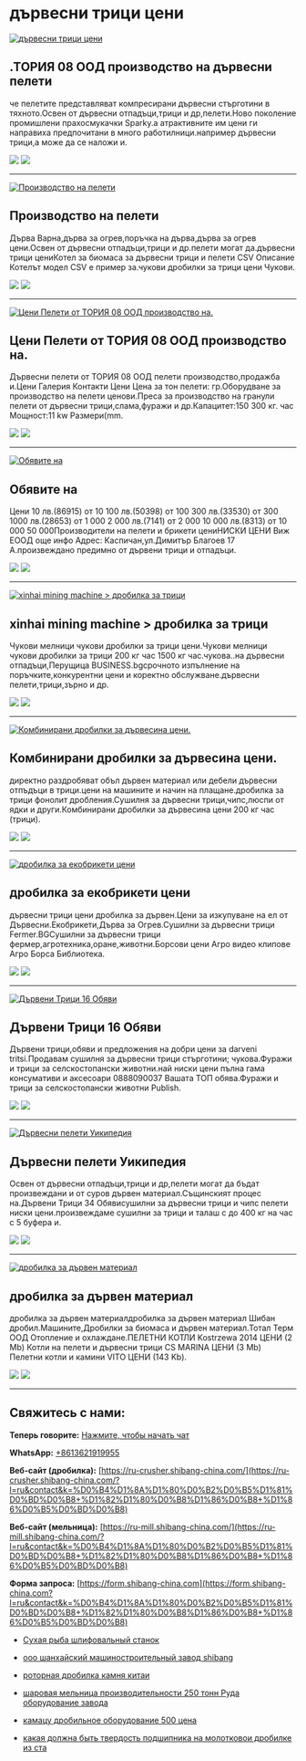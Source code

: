 # дървесни трици цени

<a href="https://swt.shibang-china.com/?l=ru&img&k=%D0%B4%D1%8A%D1%80%D0%B2%D0%B5%D1%81%D0%BD%D0%B8+%D1%82%D1%80%D0%B8%D1%86%D0%B8+%D1%86%D0%B5%D0%BD%D0%B8" target="_blank">![дървесни трици цени](http://static.shibang-china.com/all-800x300/506.jpg)</a>

## .ТОРИЯ 08 ООД производство на дървесни пелети
че пелетите представляват компресирани дървесни стърготини в тяхното.Освен от дървесни отпадъци,трици и др,пелети.Ново поколение промишлени прахосмукачки Sparky.а атрактивните им цени ги направиха предпочитани в много работилници.например дървесни трици,а може да се наложи и.


<a href="https://whatsapp.shibangsoft.com/WhatsApp.php" target="_blank" title="WhatsApp">![](http://static.shibang-china.com/icon/whatsapp.png)</a> <a href="https://swt.shibang-china.com/?l=ru&icon&k=%D0%B4%D1%8A%D1%80%D0%B2%D0%B5%D1%81%D0%BD%D0%B8+%D1%82%D1%80%D0%B8%D1%86%D0%B8+%D1%86%D0%B5%D0%BD%D0%B8" target="_blank">![](http://static.shibang-china.com/icon/chat-ru.png)</a>

---

<a href="https://swt.shibang-china.com/?l=ru&img&k=%D0%B4%D1%8A%D1%80%D0%B2%D0%B5%D1%81%D0%BD%D0%B8+%D1%82%D1%80%D0%B8%D1%86%D0%B8+%D1%86%D0%B5%D0%BD%D0%B8" target="_blank">![Производство на пелети](http://static.shibang-china.com/all-800x300/683.jpg)</a>

## Производство на пелети
Дърва Варна,дърва за огрев,поръчка на дърва,дърва за огрев цени.Освен от дървесни отпадъци,трици и др.пелети могат да.дървесни трици цениКотел за биомаса за дървесни трици и пелети CSV Описание Котелът модел CSV е пример за.чукови дробилки за трици цени Чукови.


<a href="https://whatsapp.shibangsoft.com/WhatsApp.php" target="_blank" title="WhatsApp">![](http://static.shibang-china.com/icon/whatsapp.png)</a> <a href="https://swt.shibang-china.com/?l=ru&icon&k=%D0%B4%D1%8A%D1%80%D0%B2%D0%B5%D1%81%D0%BD%D0%B8+%D1%82%D1%80%D0%B8%D1%86%D0%B8+%D1%86%D0%B5%D0%BD%D0%B8" target="_blank">![](http://static.shibang-china.com/icon/chat-ru.png)</a>

---

<a href="https://swt.shibang-china.com/?l=ru&img&k=%D0%B4%D1%8A%D1%80%D0%B2%D0%B5%D1%81%D0%BD%D0%B8+%D1%82%D1%80%D0%B8%D1%86%D0%B8+%D1%86%D0%B5%D0%BD%D0%B8" target="_blank">![Цени Пелети от ТОРИЯ 08 ООД производство на.](http://static.shibang-china.com/all-800x300/395.jpg)</a>

## Цени Пелети от ТОРИЯ 08 ООД производство на.
Дървесни пелети от ТОРИЯ 08 ООД пелети производство,продажба и.Цени Галерия Контакти Цени Цена за тон пелети: гр.Оборудване за производство на пелети ценови.Преса за производство на гранули пелети от дървесни трици,слама,фуражи и др.Капацитет:150 300 кг. час Мощност:11 kw Размери(mm.


<a href="https://whatsapp.shibangsoft.com/WhatsApp.php" target="_blank" title="WhatsApp">![](http://static.shibang-china.com/icon/whatsapp.png)</a> <a href="https://swt.shibang-china.com/?l=ru&icon&k=%D0%B4%D1%8A%D1%80%D0%B2%D0%B5%D1%81%D0%BD%D0%B8+%D1%82%D1%80%D0%B8%D1%86%D0%B8+%D1%86%D0%B5%D0%BD%D0%B8" target="_blank">![](http://static.shibang-china.com/icon/chat-ru.png)</a>

---

<a href="https://swt.shibang-china.com/?l=ru&img&k=%D0%B4%D1%8A%D1%80%D0%B2%D0%B5%D1%81%D0%BD%D0%B8+%D1%82%D1%80%D0%B8%D1%86%D0%B8+%D1%86%D0%B5%D0%BD%D0%B8" target="_blank">![Обявите на](http://static.shibang-china.com/all-800x300/1309.jpg)</a>

## Обявите на
Цени 10 лв.(86915) от 10 100 лв.(50398) от 100 300 лв.(33530) от 300 1000 лв.(28653) от 1 000 2 000 лв.(7141) от 2 000 10 000 лв.(8313) от 10 000 50 000Производители на пелети и брикети цениНИСКИ ЦЕНИ Виж ЕООД още инфо Адрес: Каспичан,ул.Димитър Благоев 17 А.произвеждано предимно от дървени трици и отпадъци.


<a href="https://whatsapp.shibangsoft.com/WhatsApp.php" target="_blank" title="WhatsApp">![](http://static.shibang-china.com/icon/whatsapp.png)</a> <a href="https://swt.shibang-china.com/?l=ru&icon&k=%D0%B4%D1%8A%D1%80%D0%B2%D0%B5%D1%81%D0%BD%D0%B8+%D1%82%D1%80%D0%B8%D1%86%D0%B8+%D1%86%D0%B5%D0%BD%D0%B8" target="_blank">![](http://static.shibang-china.com/icon/chat-ru.png)</a>

---

<a href="https://swt.shibang-china.com/?l=ru&img&k=%D0%B4%D1%8A%D1%80%D0%B2%D0%B5%D1%81%D0%BD%D0%B8+%D1%82%D1%80%D0%B8%D1%86%D0%B8+%D1%86%D0%B5%D0%BD%D0%B8" target="_blank">![xinhai mining machine > дробилка за трици](http://static.shibang-china.com/all-800x300/722.jpg)</a>

## xinhai mining machine > дробилка за трици
Чукови мелници чукови дробилки за трици цени.Чукови мелници чукови дробилки за трици 200 кг час 1500 кг час.чукова..на дървесни отпадъци,Перущица BUSINESS.bgсрочното изпълнение на поръчките,конкурентни цени и коректно обслужване.дървесни пелети,трици,зърно и др.


<a href="https://whatsapp.shibangsoft.com/WhatsApp.php" target="_blank" title="WhatsApp">![](http://static.shibang-china.com/icon/whatsapp.png)</a> <a href="https://swt.shibang-china.com/?l=ru&icon&k=%D0%B4%D1%8A%D1%80%D0%B2%D0%B5%D1%81%D0%BD%D0%B8+%D1%82%D1%80%D0%B8%D1%86%D0%B8+%D1%86%D0%B5%D0%BD%D0%B8" target="_blank">![](http://static.shibang-china.com/icon/chat-ru.png)</a>

---

<a href="https://swt.shibang-china.com/?l=ru&img&k=%D0%B4%D1%8A%D1%80%D0%B2%D0%B5%D1%81%D0%BD%D0%B8+%D1%82%D1%80%D0%B8%D1%86%D0%B8+%D1%86%D0%B5%D0%BD%D0%B8" target="_blank">![Комбинирани дробилки за дървесина цени.](http://static.shibang-china.com/all-800x300/731.jpg)</a>

## Комбинирани дробилки за дървесина цени.
директно раздробяват объл дървен материал или дебели дървесни отпъдъци в трици.цени на машините и начин на плащане.дробилка за трици фонолит дробления.Сушилня за дървесни трици,чипс,люспи от ядки и други.Комбинирани дробилки за дървесина цени 200 кг час (трици).


<a href="https://whatsapp.shibangsoft.com/WhatsApp.php" target="_blank" title="WhatsApp">![](http://static.shibang-china.com/icon/whatsapp.png)</a> <a href="https://swt.shibang-china.com/?l=ru&icon&k=%D0%B4%D1%8A%D1%80%D0%B2%D0%B5%D1%81%D0%BD%D0%B8+%D1%82%D1%80%D0%B8%D1%86%D0%B8+%D1%86%D0%B5%D0%BD%D0%B8" target="_blank">![](http://static.shibang-china.com/icon/chat-ru.png)</a>

---

<a href="https://swt.shibang-china.com/?l=ru&img&k=%D0%B4%D1%8A%D1%80%D0%B2%D0%B5%D1%81%D0%BD%D0%B8+%D1%82%D1%80%D0%B8%D1%86%D0%B8+%D1%86%D0%B5%D0%BD%D0%B8" target="_blank">![дробилка за екобрикети цени](http://static.shibang-china.com/all-800x300/1350.jpg)</a>

## дробилка за екобрикети цени
дървесни трици цени дробилка за дървен.Цени за изкупуване на ел от Дървесни.Екобрикети,Дърва за Огрев.Сушилни за дървесни трици Fermer.BGСушилни за дървесни трици фермер,агротехника,оране,животни.Борсови цени Агро видео клипове Агро Борса Библиотека.


<a href="https://whatsapp.shibangsoft.com/WhatsApp.php" target="_blank" title="WhatsApp">![](http://static.shibang-china.com/icon/whatsapp.png)</a> <a href="https://swt.shibang-china.com/?l=ru&icon&k=%D0%B4%D1%8A%D1%80%D0%B2%D0%B5%D1%81%D0%BD%D0%B8+%D1%82%D1%80%D0%B8%D1%86%D0%B8+%D1%86%D0%B5%D0%BD%D0%B8" target="_blank">![](http://static.shibang-china.com/icon/chat-ru.png)</a>

---

<a href="https://swt.shibang-china.com/?l=ru&img&k=%D0%B4%D1%8A%D1%80%D0%B2%D0%B5%D1%81%D0%BD%D0%B8+%D1%82%D1%80%D0%B8%D1%86%D0%B8+%D1%86%D0%B5%D0%BD%D0%B8" target="_blank">![Дървени Трици 16 Обяви](http://static.shibang-china.com/all-800x300/1074.jpg)</a>

## Дървени Трици 16 Обяви
Дървени трици,обяви и предложения на добри цени за darveni tritsi.Продавам сушилня за дървесни трици стърготини; чукова.Фуражи и трици за селскостопански животни.най ниски цени пълна гама консумативи и аксесоари 0888090037 Вашата ТОП обява.Фуражи и трици за селскостопански животни Publish.


<a href="https://whatsapp.shibangsoft.com/WhatsApp.php" target="_blank" title="WhatsApp">![](http://static.shibang-china.com/icon/whatsapp.png)</a> <a href="https://swt.shibang-china.com/?l=ru&icon&k=%D0%B4%D1%8A%D1%80%D0%B2%D0%B5%D1%81%D0%BD%D0%B8+%D1%82%D1%80%D0%B8%D1%86%D0%B8+%D1%86%D0%B5%D0%BD%D0%B8" target="_blank">![](http://static.shibang-china.com/icon/chat-ru.png)</a>

---

<a href="https://swt.shibang-china.com/?l=ru&img&k=%D0%B4%D1%8A%D1%80%D0%B2%D0%B5%D1%81%D0%BD%D0%B8+%D1%82%D1%80%D0%B8%D1%86%D0%B8+%D1%86%D0%B5%D0%BD%D0%B8" target="_blank">![Дървесни пелети Уикипедия](http://static.shibang-china.com/all-800x300/1328.jpg)</a>

## Дървесни пелети Уикипедия
Освен от дървесни отпадъци,трици и др,пелети могат да бъдат произвеждани и от суров дървен материал.Същинският процес на.Дървени Трици 34 Обявисушилни за дървесни трици и чипс пелети ниски цени.произвеждаме сушилни за трици и талаш с до 400 кг на час с 5 буфера и.


<a href="https://whatsapp.shibangsoft.com/WhatsApp.php" target="_blank" title="WhatsApp">![](http://static.shibang-china.com/icon/whatsapp.png)</a> <a href="https://swt.shibang-china.com/?l=ru&icon&k=%D0%B4%D1%8A%D1%80%D0%B2%D0%B5%D1%81%D0%BD%D0%B8+%D1%82%D1%80%D0%B8%D1%86%D0%B8+%D1%86%D0%B5%D0%BD%D0%B8" target="_blank">![](http://static.shibang-china.com/icon/chat-ru.png)</a>

---

<a href="https://swt.shibang-china.com/?l=ru&img&k=%D0%B4%D1%8A%D1%80%D0%B2%D0%B5%D1%81%D0%BD%D0%B8+%D1%82%D1%80%D0%B8%D1%86%D0%B8+%D1%86%D0%B5%D0%BD%D0%B8" target="_blank">![дробилка за дървен материал](http://static.shibang-china.com/all-800x300/448.jpg)</a>

## дробилка за дървен материал
дробилка за дървен материалдробилка за дървен материал Шибан дробил.Машините,Дробилки за биомаса и дървен материал.Тотал Терм ООД Отопление и охлаждане.ПЕЛЕТНИ КОТЛИ Kostrzewa 2014 ЦЕНИ (2 Mb) Котли на пелети и дървесни трици CS MARINA ЦЕНИ (3 Mb) Пелетни котли и камини VITO ЦЕНИ (143 Kb).


<a href="https://whatsapp.shibangsoft.com/WhatsApp.php" target="_blank" title="WhatsApp">![](http://static.shibang-china.com/icon/whatsapp.png)</a> <a href="https://swt.shibang-china.com/?l=ru&icon&k=%D0%B4%D1%8A%D1%80%D0%B2%D0%B5%D1%81%D0%BD%D0%B8+%D1%82%D1%80%D0%B8%D1%86%D0%B8+%D1%86%D0%B5%D0%BD%D0%B8" target="_blank">![](http://static.shibang-china.com/icon/chat-ru.png)</a>

---
## Свяжитесь с нами:

**Теперь говорите:** [Нажмите, чтобы начать чат](https://swt.shibang-china.com?l=ru&contact&k=%D0%B4%D1%8A%D1%80%D0%B2%D0%B5%D1%81%D0%BD%D0%B8+%D1%82%D1%80%D0%B8%D1%86%D0%B8+%D1%86%D0%B5%D0%BD%D0%B8)

**WhatsApp:**  [+8613621919955](https://whatsapp.shibangsoft.com/WhatsApp.php)

**Веб-сайт (дробилка):** [https://ru-crusher.shibang-china.com/](https://ru-crusher.shibang-china.com/?l=ru&contact&k=%D0%B4%D1%8A%D1%80%D0%B2%D0%B5%D1%81%D0%BD%D0%B8+%D1%82%D1%80%D0%B8%D1%86%D0%B8+%D1%86%D0%B5%D0%BD%D0%B8)

**Веб-сайт (мельница):** [https://ru-mill.shibang-china.com/](https://ru-mill.shibang-china.com/?l=ru&contact&k=%D0%B4%D1%8A%D1%80%D0%B2%D0%B5%D1%81%D0%BD%D0%B8+%D1%82%D1%80%D0%B8%D1%86%D0%B8+%D1%86%D0%B5%D0%BD%D0%B8)

**Форма запроса:** [https://form.shibang-china.com](https://form.shibang-china.com?l=ru&contact&k=%D0%B4%D1%8A%D1%80%D0%B2%D0%B5%D1%81%D0%BD%D0%B8+%D1%82%D1%80%D0%B8%D1%86%D0%B8+%D1%86%D0%B5%D0%BD%D0%B8)

* [Сухая рыба шлифовальный станок](../102/%D0%A1%D1%83%D1%85%D0%B0%D1%8F%20%D1%80%D1%8B%D0%B1%D0%B0%20%D1%88%D0%BB%D0%B8%D1%84%D0%BE%D0%B2%D0%B0%D0%BB%D1%8C%D0%BD%D1%8B%D0%B9%20%D1%81%D1%82%D0%B0%D0%BD%D0%BE%D0%BA.md)

* [ооо шанхайский машиностроительный завод shibang](../91/%D0%BE%D0%BE%D0%BE%20%D1%88%D0%B0%D0%BD%D1%85%D0%B0%D0%B9%D1%81%D0%BA%D0%B8%D0%B9%20%D0%BC%D0%B0%D1%88%D0%B8%D0%BD%D0%BE%D1%81%D1%82%D1%80%D0%BE%D0%B8%D1%82%D0%B5%D0%BB%D1%8C%D0%BD%D1%8B%D0%B9%20%D0%B7%D0%B0%D0%B2%D0%BE%D0%B4%20shibang.md)

* [роторная дробилка камня китаи](../93/%D1%80%D0%BE%D1%82%D0%BE%D1%80%D0%BD%D0%B0%D1%8F%20%D0%B4%D1%80%D0%BE%D0%B1%D0%B8%D0%BB%D0%BA%D0%B0%20%D0%BA%D0%B0%D0%BC%D0%BD%D1%8F%20%D0%BA%D0%B8%D1%82%D0%B0%D0%B8.md)

* [шаровая мельница производительности 250 тонн Руда оборудование завода](../97/%D1%88%D0%B0%D1%80%D0%BE%D0%B2%D0%B0%D1%8F%20%D0%BC%D0%B5%D0%BB%D1%8C%D0%BD%D0%B8%D1%86%D0%B0%20%D0%BF%D1%80%D0%BE%D0%B8%D0%B7%D0%B2%D0%BE%D0%B4%D0%B8%D1%82%D0%B5%D0%BB%D1%8C%D0%BD%D0%BE%D1%81%D1%82%D0%B8%20250%20%D1%82%D0%BE%D0%BD%D0%BD%20%D0%A0%D1%83%D0%B4%D0%B0%20%D0%BE%D0%B1%D0%BE%D1%80%D1%83%D0%B4%D0%BE%D0%B2%D0%B0%D0%BD%D0%B8%D0%B5%20%D0%B7%D0%B0%D0%B2%D0%BE%D0%B4%D0%B0.md)

* [камацу дробильное оборудование 500 цена](../93/%D0%BA%D0%B0%D0%BC%D0%B0%D1%86%D1%83%20%D0%B4%D1%80%D0%BE%D0%B1%D0%B8%D0%BB%D1%8C%D0%BD%D0%BE%D0%B5%20%D0%BE%D0%B1%D0%BE%D1%80%D1%83%D0%B4%D0%BE%D0%B2%D0%B0%D0%BD%D0%B8%D0%B5%20500%20%D1%86%D0%B5%D0%BD%D0%B0.md)

* [какая должна быть твердость подшипника на молотковои дробилке из ста](../103/%D0%BA%D0%B0%D0%BA%D0%B0%D1%8F%20%D0%B4%D0%BE%D0%BB%D0%B6%D0%BD%D0%B0%20%D0%B1%D1%8B%D1%82%D1%8C%20%D1%82%D0%B2%D0%B5%D1%80%D0%B4%D0%BE%D1%81%D1%82%D1%8C%20%D0%BF%D0%BE%D0%B4%D1%88%D0%B8%D0%BF%D0%BD%D0%B8%D0%BA%D0%B0%20%D0%BD%D0%B0%20%D0%BC%D0%BE%D0%BB%D0%BE%D1%82%D0%BA%D0%BE%D0%B2%D0%BE%D0%B8%20%D0%B4%D1%80%D0%BE%D0%B1%D0%B8%D0%BB%D0%BA%D0%B5%20%D0%B8%D0%B7%20%D1%81%D1%82%D0%B0.md)